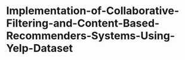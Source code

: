 # Implementation-of-Collaborative-Filtering-and-Content-Based-Recommenders-Systems-Using-Yelp-Dataset